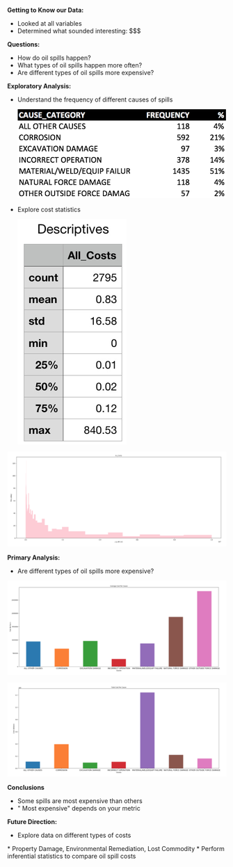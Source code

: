 **Getting to Know our Data:**

* Looked at all variables
* Determined what sounded interesting: $$$

**Questions:**

*	How do oil spills happen?
* What types of oil spills happen more often?
*	Are different types of oil spills more expensive?

**Exploratory Analysis:**
* Understand the frequency of different causes of spills

	![](./images/cause_frequency2.png)
*	Explore cost statistics

	![](./images/descriptives2.png)

![](./images/costs.png)



**Primary Analysis:**
*	Are different types of oil spills more expensive?

![](./images/cause_mean2.png)

![](./images/cause_total2.png)

**Conclusions**
* Some spills are most expensive than others
* " Most expensive" depends on your metric

**Future Direction:**
*	Explore data on different types of costs
<p> * Property Damage, Environmental Remediation, Lost Commodity
* Perform inferential statistics to compare oil spill costs

